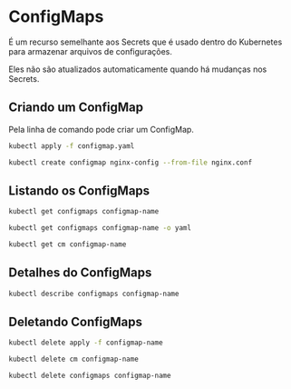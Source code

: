# ConfigMaps

É um recurso semelhante aos Secrets que é usado dentro do Kubernetes para armazenar arquivos de configurações.

Eles não são atualizados automaticamente quando há mudanças nos Secrets.

## Criando um ConfigMap

Pela linha de comando pode criar um ConfigMap.

```bash
kubectl apply -f configmap.yaml

kubectl create configmap nginx-config --from-file nginx.conf
```

## Listando os ConfigMaps

```bash
kubectl get configmaps configmap-name

kubectl get configmaps configmap-name -o yaml

kubectl get cm configmap-name
```

## Detalhes do ConfigMaps

```bash
kubectl describe configmaps configmap-name
```

## Deletando ConfigMaps

```bash
kubectl delete apply -f configmap-name

kubectl delete cm configmap-name

kubectl delete configmaps configmap-name
```

